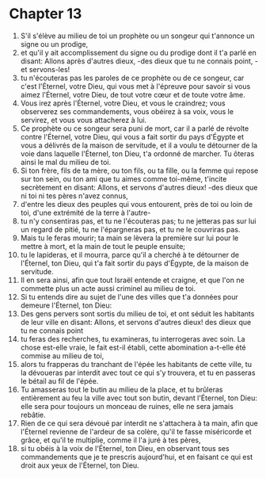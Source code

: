 # Chapter 13

1. S'il s'élève au milieu de toi un prophète ou un songeur qui t'annonce un signe ou un prodige,
2. et qu'il y ait accomplissement du signe ou du prodige dont il t'a parlé en disant: Allons après d'autres dieux, -des dieux que tu ne connais point, -et servons-les!
3. tu n'écouteras pas les paroles de ce prophète ou de ce songeur, car c'est l'Éternel, votre Dieu, qui vous met à l'épreuve pour savoir si vous aimez l'Éternel, votre Dieu, de tout votre cœur et de toute votre âme.
4. Vous irez après l'Éternel, votre Dieu, et vous le craindrez; vous observerez ses commandements, vous obéirez à sa voix, vous le servirez, et vous vous attacherez à lui.
5. Ce prophète ou ce songeur sera puni de mort, car il a parlé de révolte contre l'Éternel, votre Dieu, qui vous a fait sortir du pays d'Égypte et vous a délivrés de la maison de servitude, et il a voulu te détourner de la voie dans laquelle l'Éternel, ton Dieu, t'a ordonné de marcher. Tu ôteras ainsi le mal du milieu de toi.
6. Si ton frère, fils de ta mère, ou ton fils, ou ta fille, ou la femme qui repose sur ton sein, ou ton ami que tu aimes comme toi-même, t'incite secrètement en disant: Allons, et servons d'autres dieux! -des dieux que ni toi ni tes pères n'avez connus,
7. d'entre les dieux des peuples qui vous entourent, près de toi ou loin de toi, d'une extrémité de la terre à l'autre-
8. tu n'y consentiras pas, et tu ne l'écouteras pas; tu ne jetteras pas sur lui un regard de pitié, tu ne l'épargneras pas, et tu ne le couvriras pas.
9. Mais tu le feras mourir; ta main se lèvera la première sur lui pour le mettre à mort, et la main de tout le peuple ensuite;
10. tu le lapideras, et il mourra, parce qu'il a cherché à te détourner de l'Éternel, ton Dieu, qui t'a fait sortir du pays d'Égypte, de la maison de servitude.
11. Il en sera ainsi, afin que tout Israël entende et craigne, et que l'on ne commette plus un acte aussi criminel au milieu de toi.
12. Si tu entends dire au sujet de l'une des villes que t'a données pour demeure l'Éternel, ton Dieu:
13. Des gens pervers sont sortis du milieu de toi, et ont séduit les habitants de leur ville en disant: Allons, et servons d'autres dieux! des dieux que tu ne connais point
14. tu feras des recherches, tu examineras, tu interrogeras avec soin. La chose est-elle vraie, le fait est-il établi, cette abomination a-t-elle été commise au milieu de toi,
15. alors tu frapperas du tranchant de l'épée les habitants de cette ville, tu la dévoueras par interdit avec tout ce qui s'y trouvera, et tu en passeras le bétail au fil de l'épée.
16. Tu amasseras tout le butin au milieu de la place, et tu brûleras entièrement au feu la ville avec tout son butin, devant l'Éternel, ton Dieu: elle sera pour toujours un monceau de ruines, elle ne sera jamais rebâtie.
17. Rien de ce qui sera dévoué par interdit ne s'attachera à ta main, afin que l'Éternel revienne de l'ardeur de sa colère, qu'il te fasse miséricorde et grâce, et qu'il te multiplie, comme il l'a juré à tes pères,
18. si tu obéis à la voix de l'Éternel, ton Dieu, en observant tous ses commandements que je te prescris aujourd'hui, et en faisant ce qui est droit aux yeux de l'Éternel, ton Dieu.

